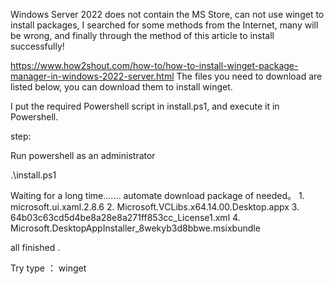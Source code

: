 Windows Server 2022 does not contain the MS Store, can not use winget to install packages,
I searched for some methods from the Internet, many will be wrong, 
and finally through the method of this article to install successfully!

https://www.how2shout.com/how-to/how-to-install-winget-package-manager-in-windows-2022-server.html
The files you need to download are listed below, you can download them to install winget.

I put the required Powershell script in install.ps1, and execute it in Powershell.

step:

Run powershell as an administrator

   .\install.ps1

   Waiting for a long time.......
   automate download package of needed。
      1. microsoft.ui.xaml.2.8.6
      2. Microsoft.VCLibs.x64.14.00.Desktop.appx
      3. 64b03c63cd5d4be8a28e8a271ff853cc_License1.xml
      4. Microsoft.DesktopAppInstaller_8wekyb3d8bbwe.msixbundle
   
   all finished .

  Try type ： 
  winget 
  
